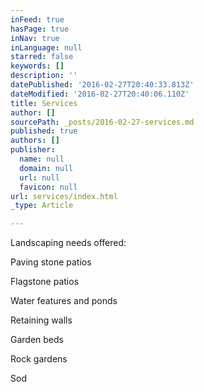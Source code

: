 ```yaml
---
inFeed: true
hasPage: true
inNav: true
inLanguage: null
starred: false
keywords: []
description: ''
datePublished: '2016-02-27T20:40:33.813Z'
dateModified: '2016-02-27T20:40:06.110Z'
title: Services
author: []
sourcePath: _posts/2016-02-27-services.md
published: true
authors: []
publisher:
  name: null
  domain: null
  url: null
  favicon: null
url: services/index.html
_type: Article

---
```

Landscaping needs offered:

Paving stone patios

Flagstone patios

Water features and ponds

Retaining walls

Garden beds

Rock gardens

Sod
